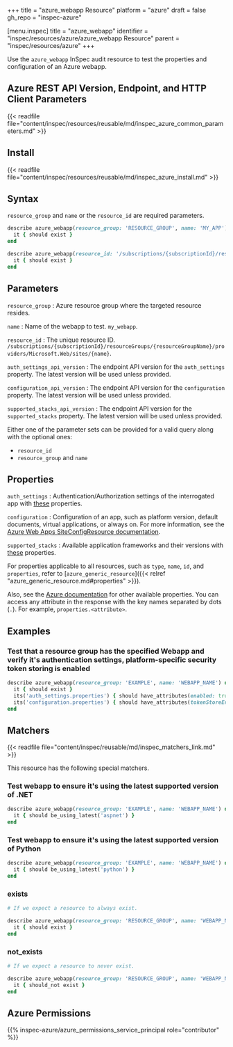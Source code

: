 +++
title = "azure_webapp Resource"
platform = "azure"
draft = false
gh_repo = "inspec-azure"

[menu.inspec]
title = "azure_webapp"
identifier = "inspec/resources/azure/azure_webapp Resource"
parent = "inspec/resources/azure"
+++

Use the `azure_webapp` InSpec audit resource to test the properties and configuration of an Azure webapp.

## Azure REST API Version, Endpoint, and HTTP Client Parameters

{{< readfile file="content/inspec/resources/reusable/md/inspec_azure_common_parameters.md" >}}

## Install

{{< readfile file="content/inspec/resources/reusable/md/inspec_azure_install.md" >}}

## Syntax

`resource_group` and `name` or the `resource_id` are required parameters.

```ruby
describe azure_webapp(resource_group: 'RESOURCE_GROUP', name: 'MY_APP') do
  it { should exist }
end
```

```ruby
describe azure_webapp(resource_id: '/subscriptions/{subscriptionId}/resourceGroups/{resourceGroupName}/providers/Microsoft.Web/sites/{name}') do
  it { should exist }
end
```

## Parameters

`resource_group`
: Azure resource group where the targeted resource resides.

`name`
: Name of the webapp to test. `my_webapp`.

`resource_id`
: The unique resource ID. `/subscriptions/{subscriptionId}/resourceGroups/{resourceGroupName}/providers/Microsoft.Web/sites/{name}`.

`auth_settings_api_version`
: The endpoint API version for the `auth_settings` property. The latest version will be used unless provided.

`configuration_api_version`
: The endpoint API version for the `configuration` property. The latest version will be used unless provided.

`supported_stacks_api_version`
: The endpoint API version for the `supported_stacks` property. The latest version will be used unless provided.

Either one of the parameter sets can be provided for a valid query along with the optional ones:

- `resource_id`
- `resource_group` and `name`

## Properties

`auth_settings`
: Authentication/Authorization settings of the interrogated app with [these](https://docs.microsoft.com/en-us/rest/api/appservice/webapps/getauthsettings#siteauthsettings) properties.

`configuration`
: Configuration of an app, such as platform version, default documents, virtual applications, or always on. For more information, see the [Azure Web Apps SiteConfigResource documentation](https://docs.microsoft.com/en-us/rest/api/appservice/webapps/getconfiguration#siteconfigresource).

`supported_stacks`
: Available application frameworks and their versions with [these](https://docs.microsoft.com/en-us/rest/api/appservice/provider/getavailablestacks#applicationstackcollection) properties.

For properties applicable to all resources, such as `type`, `name`, `id`, and `properties`, refer to [`azure_generic_resource`]({{< relref "azure_generic_resource.md#properties" >}}).

Also, see the [Azure documentation](https://docs.microsoft.com/en-us/rest/api/appservice/webapps/get#site) for other available properties.
You can access any attribute in the response with the key names separated by dots (`.`). For example, `properties.<attribute>`.

## Examples

### Test that a resource group has the specified Webapp and verify it's authentication settings, platform-specific security token storing is enabled

```ruby
describe azure_webapp(resource_group: 'EXAMPLE', name: 'WEBAPP_NAME') do
  it { should exist }
  its('auth_settings.properties') { should have_attributes(enabled: true ) }
  its('configuration.properties') { should have_attributes(tokenStoreEnabled: true) }
end
```

## Matchers

{{< readfile file="content/inspec/reusable/md/inspec_matchers_link.md" >}}

This resource has the following special matchers.

### Test webapp to ensure it's using the latest supported version of .NET

```ruby
describe azure_webapp(resource_group: 'EXAMPLE', name: 'WEBAPP_NAME') do
  it { should be_using_latest('aspnet') }
end
```

### Test webapp to ensure it's using the latest supported version of Python

```ruby
describe azure_webapp(resource_group: 'EXAMPLE', name: 'WEBAPP_NAME') do
  it { should be_using_latest('python') }
end
```

### exists

```ruby
# If we expect a resource to always exist.

describe azure_webapp(resource_group: 'RESOURCE_GROUP', name: 'WEBAPP_NAME') do
  it { should exist }
end
```

### not_exists

```ruby
# If we expect a resource to never exist.

describe azure_webapp(resource_group: 'RESOURCE_GROUP', name: 'WEBAPP_NAME') do
  it { should_not exist }
end
```

## Azure Permissions

{{% inspec-azure/azure_permissions_service_principal role="contributor" %}}

